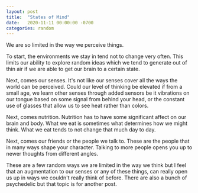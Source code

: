 ```yaml
---
layout: post
title:  "States of Mind"
date:   2020-11-11 00:00:00 -0700
categories: random
---
```

We are so limited in the way we perceive things.

To start, the environments we stay in tend not to change very often. This limits our ability to explore random ideas which we tend to generate out of thin air if we are able to get our brain to a certain state.

Next, comes our senses. It's not like our senses cover all the ways the world can be perceived. Could our level of thinking be elevated if from a small age, we learn other senses through added sensors be it vibrations on our tongue based on some signal from behind your head, or the constant use of glasses that allow us to see heat rather than colors.

Next, comes nutrition. Nutrition has to have some significant affect on our brain and body. What we eat is sometimes what determines how we might think. What we eat tends to not change that much day to day.

Next, comes our friends or the people we talk to. These are the people that in many ways shape your character. Talking to more people opens you up to newer thoughts from different angles.

These are a few random ways we are limited in the way we think but I feel that an augmentation to our senses or any of these things, can really open us up in ways we couldn't really think of before. There are also a bunch of psychedelic but that topic is for another post.